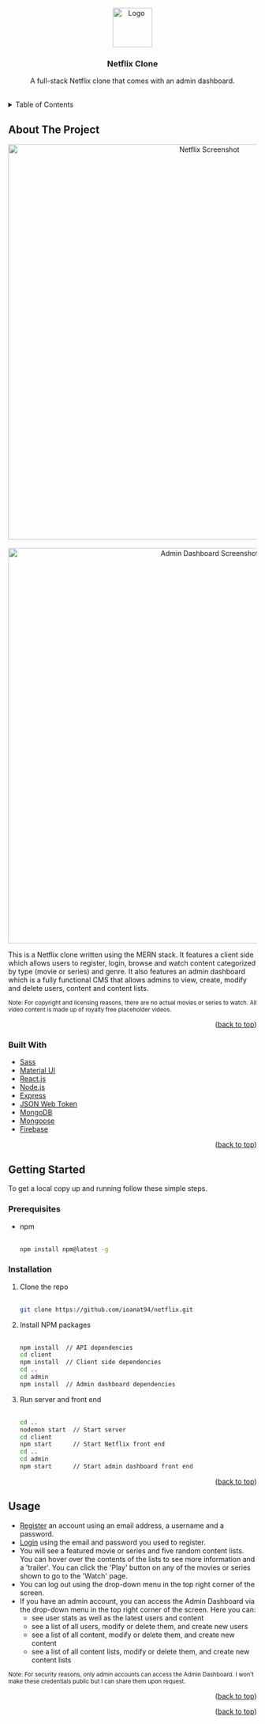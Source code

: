 <div id="top"></div>
<!-- PROJECT LOGO -->
<br />
<div align="center">
  <a href="https://github.com/ioanat94/netflix">
    <img src="https://upload.wikimedia.org/wikipedia/commons/thumb/0/0c/Netflix_2015_N_logo.svg/800px-Netflix_2015_N_logo.svg.png" alt="Logo" width="80" height="auto">
  </a>

<h3 align="center">Netflix Clone</h3>

  <p align="center">
    A full-stack Netflix clone that comes with an admin dashboard.
    <br />
    <br />
  </p>
</div>

<!-- TABLE OF CONTENTS -->
<details>
  <summary>Table of Contents</summary>
  <ol>
    <li>
      <a href="#about-the-project">About The Project</a>
      <ul>
        <li><a href="#built-with">Built With</a></li>
      </ul>
    </li>
    <li>
      <a href="#getting-started">Getting Started</a>
      <ul>
        <li><a href="#prerequisites">Prerequisites</a></li>
        <li><a href="#installation">Installation</a></li>
      </ul>
    </li>
    <li><a href="#usage">Usage</a></li>
  </ol>
</details>

<!-- ABOUT THE PROJECT -->
## About The Project

<p align="center"><img src="https://firebasestorage.googleapis.com/v0/b/netflix-clone-49e41.appspot.com/o/prevN.png?alt=media&token=517f7148-b492-4eb9-a98e-6917e398ddab" alt="Netflix Screenshot" width="800" height="auto">  
  <br />  
  <br />  
<img src="https://firebasestorage.googleapis.com/v0/b/netflix-clone-49e41.appspot.com/o/prevAD.png?alt=media&token=0fe915b7-6614-4bf5-ac21-68fa1c4b13f5" alt="Admin Dashboard Screenshot" width="800" height="auto"></p>

This is a Netflix clone written using the MERN stack. It features a client side which allows users to register, login, browse and watch content categorized by type (movie or series) and genre. It also features an admin dashboard which is a fully functional CMS that allows admins to view, create, modify and delete users, content and content lists. 

<sub>Note: For copyright and licensing reasons, there are no actual movies or series to watch. All video content is made up of royalty free placeholder videos.</sub>

<p align="right">(<a href="#top">back to top</a>)</p>

### Built With

* [Sass](https://sass-lang.com/)
* [Material UI](https://mui.com/)
* [React.js](https://reactjs.org/)
* [Node.js](https://nodejs.org/en/)
* [Express](https://expressjs.com/)
* [JSON Web Token](https://jwt.io/)
* [MongoDB](https://www.mongodb.com/)
* [Mongoose](https://mongoosejs.com/)
* [Firebase](https://firebase.google.com/)

<p align="right">(<a href="#top">back to top</a>)</p>

<!-- GETTING STARTED -->
## Getting Started

To get a local copy up and running follow these simple steps.

### Prerequisites

* npm  
  <br /> 
  ```sh
  npm install npm@latest -g
  ```

### Installation

1. Clone the repo  
   <br /> 
   ```sh
   git clone https://github.com/ioanat94/netflix.git
   ```
2. Install NPM packages  
   <br /> 
   ```sh
   npm install  // API dependencies
   cd client
   npm install  // Client side dependencies
   cd ..
   cd admin
   npm install  // Admin dashboard dependencies
   ```
3. Run server and front end  
   <br /> 
   ```sh
   cd ..
   nodemon start  // Start server
   cd client
   npm start      // Start Netflix front end
   cd ..
   cd admin
   npm start      // Start admin dashboard front end
   ```

<p align="right">(<a href="#top">back to top</a>)</p>

<!-- USAGE EXAMPLES -->
## Usage

- [Register](https://netflix-clone-it.herokuapp.com/register) an account using an email address, a username and a password.
- [Login](https://netflix-clone-it.herokuapp.com/login) using the email and password you used to register.
- You will see a featured movie or series and five random content lists. You can hover over the contents of the lists to see more information and a 'trailer'. You can click the 'Play' button on any of the movies or series shown to go to the 'Watch' page.
- You can log out using the drop-down menu in the top right corner of the screen.
- If you have an admin account, you can access the Admin Dashboard via the drop-down menu in the top right corner of the screen. Here you can:
  - see user stats as well as the latest users and content
  - see a list of all users, modify or delete them, and create new users
  - see a list of all content, modify or delete them, and create new content
  - see a list of all content lists, modify or delete them, and create new content lists

<sub>Note: For security reasons, only admin accounts can access the Admin Dashboard. I won't make these credentials public but I can share them upon request.</sub>

<p align="right">(<a href="#top">back to top</a>)</p>

<p align="right">(<a href="#top">back to top</a>)</p>
